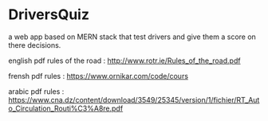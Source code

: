 # DriversQuiz
a web app based on MERN stack that test drivers and give them a score on there decisions.

english pdf rules of the road : 
http://www.rotr.ie/Rules_of_the_road.pdf

frensh pdf rules :
https://www.ornikar.com/code/cours

arabic pdf rules : 
https://www.cna.dz/content/download/3549/25345/version/1/fichier/RT_Auto_Circulation_Routi%C3%A8re.pdf
